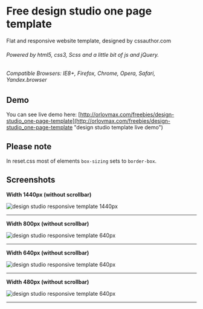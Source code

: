Free design studio one page template
======
Flat and responsive website template, designed by cssauthor.com
###### Powered by html5, css3, Scss and a little bit of js and jQuery.
###### Compatible Browsers: IE8+, Firefox, Chrome, Opera, Safari, Yandex.browser
Demo
------
You can see live demo here: [http://orlovmax.com/freebies/design-studio_one-page-template](http://orlovmax.com/freebies/design-studio_one-page-template "design studio  template live demo")

Please note
---
In reset.css most of elements `box-sizing` sets to `border-box`. 

Screenshots
---
**Width 1440px (without scrollbar)**

![design studio responsive template 1440px](screenshots/design-studio_one-page-template_1440px.jpg)

---


**Width 800px (without scrollbar)**

![design studio responsive template 640px](screenshots/design-studio_one-page-template_800px.jpg)

---


**Width 640px (without scrollbar)**

![design studio responsive template 640px](screenshots/design-studio_one-page-template_640px.jpg)

---


**Width 480px (without scrollbar)**

![design studio responsive template 640px](screenshots/design-studio_one-page-template_480px.jpg)

---